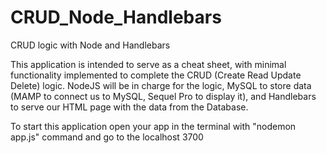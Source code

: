 # CRUD_Node_Handlebars

CRUD logic with Node and Handlebars

This application is intended to serve as a cheat sheet, with minimal functionality implemented to complete the CRUD (Create Read Update Delete) logic. NodeJS will be in charge for the logic, MySQL to store data (MAMP to connect us to MySQL, Sequel Pro to display it), and Handlebars to serve our HTML page with the data from the Database.

To start this application open your app in the terminal with "nodemon app.js" command and go to the localhost 3700
